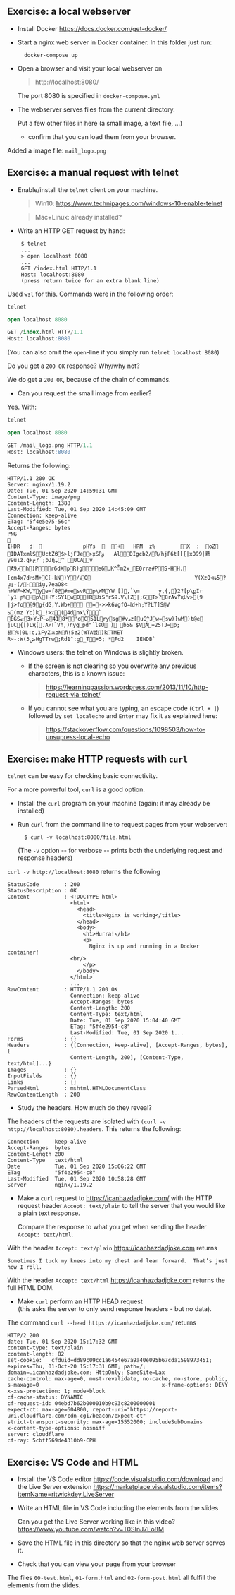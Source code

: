 Exercise: a local webserver
---------------------------

- Install Docker https://docs.docker.com/get-docker/

- Start a nginx web server in Docker container. In this folder just run:

  ```
    docker-compose up
  ```

- Open a browser and visit your local webserver on

  >   http://localhost:8080/

  The port 8080 is specified in `docker-compose.yml`

- The webserver serves files from the current directory.

  Put a few other files in here (a small image, a text file, ...)
  + confirm that you can load them from your browser.

Added a image file: `mail_logo.png`


Exercise: a manual request with telnet
--------------------------------------

- Enable/install the `telnet` client on your machine.

  >    Win10: https://www.technipages.com/windows-10-enable-telnet
      
  >    Mac+Linux: already installed?


- Write an HTTP GET request by hand:

  ```
   $ telnet
   ...
   > open localhost 8080
   ...
   GET /index.html HTTP/1.1
   Host: localhost:8080
   (press return twice for an extra blank line)
  ```
Used `wsl` for this. 
Commands were in the following order:

  ```sql
  telnet

  open localhost 8080

  GET /index.html HTTP/1.1
  Host: localhost:8080
  ```


  (You can also omit the `open`-line if you simply run `telnet localhost 8080`)   

  Do you get a `200 OK` response? Why/why not?

We do get a `200 OK`, because of the chain of commands.

- Can you request the small image from earlier?

Yes. With:

  ```sql
  telnet

  open localhost 8080

  GET /mail_logo.png HTTP/1.1
  Host: localhost:8080
  ```

  Returns the following:

```
HTTP/1.1 200 OK                                                                                                         Server: nginx/1.19.2                                                                                                    Date: Tue, 01 Sep 2020 14:59:31 GMT                                                                                     Content-Type: image/png                                                                                                 Content-Length: 1388                                                                                                    Last-Modified: Tue, 01 Sep 2020 14:45:09 GMT                                                                            Connection: keep-alive                                                                                                  ETag: "5f4e5e75-56c"                                                                                                    Accept-Ranges: bytes                                                                                                                                                                                                                            PNG                                                                                                                                                                                                                                            IHDR   d               pHYs    +   HRM  z%        X  :  oZ  IDATxmlSUctZՑ$>ljFJe>x̦SRۇ   AlDIgcb2/R/hjF6t[[{|xO99|蕜y9uιz.gFځr`;ϸJƞڀ^ 0CAv                                                                              Aֺ9ފh)Pr6dXpR)ge6,K^ဳm2x_E0rra#PS-HH. [cm4x7dץsM+C[-kN)Y/ۀO                                 Y(XzQ<њ5?u;-(/ׁ-iu̝,7eaO8<                                                                                         ĥHWF~KW,Yye=f8@#mesvRp\WMYW [],`\m      y,{,}2?[p\քIr                                                          `y1 ɲ%Hp\]HY:SY1wO]RUiS"rS9.V\[Z|;GT>?8rAvϔқUv>{9                                                         |j>fo@9g{dG,Y.Wb+ =->>k6VgfQￏd+h;Y?LT]S@V                                                              ߕ(mz Yc]k_!>٪(4dnx\ϔ`                                                                                          EǦSஎ3>Y;P~ܬ418*'oC51Lrysg#vܖz[uG^Jw=sw)]wM)t@e juC{[)Lҗ[.APߠ`Vh,)nygpd"՛lsȖ ) b5& $VÁ=25TJ=p; 楌%|0L:c,ìFyZѭoNň!5z2[WTА뼔)kTMET                                                                                   R~-:W(ڞ3HgTTrw;Rd1^:g_T+5; *Fd2    IENDB`
```

- Windows users: the telnet on Windows is slightly broken.

  * If the screen is not clearing so you overwrite any previous
    characters, this is a known issue:

     > https://learningpassion.wordpress.com/2013/11/10/http-request-via-telnet/

  * If you cannot see what you are typing, an escape code
    (`Ctrl + ]`) followed by `set localecho` and `Enter` may fix it as
    explained here:

     > https://stackoverflow.com/questions/1098503/how-to-unsupress-local-echo



Exercise: make HTTP requests with `curl`
----------------------------------------

`telnet` can be easy for checking basic connectivity.

For a more powerful tool, `curl` is a good option.


- Install the `curl` program on your machine
    (again: it may already be installed)

- Run `curl` from the command line to request pages from your webserver:

  ```
    $ curl -v localhost:8080/file.html
  ```

  (The `-v` option -- for verbose -- prints both
  the underlying request and response headers)

`curl -v http://localhost:8080` returns the following

```
StatusCode        : 200
StatusDescription : OK
Content           : <!DOCTYPE html>
                    <html>
                      <head>
                        <title>Nginx is working</title>
                      </head>
                      <body>
                        <h1>Hurra!</h1>
                        <p>
                          Nginx is up and running in a Docker container!
                    <br/>
                        </p>
                      </body>
                    </html>
                    ...
RawContent        : HTTP/1.1 200 OK
                    Connection: keep-alive
                    Accept-Ranges: bytes
                    Content-Length: 200
                    Content-Type: text/html
                    Date: Tue, 01 Sep 2020 15:04:40 GMT
                    ETag: "5f4e2954-c8"
                    Last-Modified: Tue, 01 Sep 2020 1...
Forms             : {}
Headers           : {[Connection, keep-alive], [Accept-Ranges, bytes], [
                    Content-Length, 200], [Content-Type, text/html]...}
Images            : {}
InputFields       : {}
Links             : {}
ParsedHtml        : mshtml.HTMLDocumentClass
RawContentLength  : 200
```


- Study the headers. How much do they reveal?

The headers of the requests are isolated with `(curl -v http://localhost:8080).headers`. This returns the following:

```
Connection     keep-alive
Accept-Ranges  bytes
Content-Length 200
Content-Type   text/html
Date           Tue, 01 Sep 2020 15:06:22 GMT
ETag           "5f4e2954-c8"
Last-Modified  Tue, 01 Sep 2020 10:58:28 GMT
Server         nginx/1.19.2
```

- Make a `curl` request to https://icanhazdadjoke.com/ with the HTTP
  request header `Accept: text/plain` to tell the server that you
  would like a plain text response.

  Compare the response to what you get when sending the header
  `Accept: text/html`.

With the header `Accept: text/plain` https://icanhazdadjoke.com returns
```
Sometimes I tuck my knees into my chest and lean forward.  That’s just how I roll.
```

With the header `Accept: text/html` https://icanhazdadjoke.com returns the full HTML DOM.

- Make `curl` perform an HTTP HEAD request   
  (this asks the server to only send response headers - but no data).

The command `curl --head https://icanhazdadjoke.com/` returns

```
HTTP/2 200                                                                                                              date: Tue, 01 Sep 2020 15:17:32 GMT                                                                                     content-type: text/plain                                                                                                content-length: 82                                                                                                      set-cookie: __cfduid=dd89c09cc1a6454e67a9a40e095b67cda1598973451; expires=Thu, 01-Oct-20 15:17:31 GMT; path=/; domain=.icanhazdadjoke.com; HttpOnly; SameSite=Lax                                                                               cache-control: max-age=0, must-revalidate, no-cache, no-store, public, s-maxage=0                                       x-frame-options: DENY                                                                                                   x-xss-protection: 1; mode=block                                                                                         cf-cache-status: DYNAMIC                                                                                                cf-request-id: 04ebd7b62b000010b9c93c8200000001                                                                         expect-ct: max-age=604800, report-uri="https://report-uri.cloudflare.com/cdn-cgi/beacon/expect-ct"                      strict-transport-security: max-age=15552000; includeSubDomains                                                          x-content-type-options: nosniff                                                                                         server: cloudflare                                                                                                      cf-ray: 5cbff569de4310b9-CPH  
```


Exercise: VS Code and HTML
--------------------------

- Install the VS Code editor  https://code.visualstudio.com/download
  and the Live Server extension  https://marketplace.visualstudio.com/items?itemName=ritwickdey.LiveServer 

- Write an HTML file in VS Code including the elements from the slides   

  Can you get the Live Server working like in this video? https://www.youtube.com/watch?v=T0SInJ7Eo8M


- Save the HTML file in this directory so that the nginx web server serves it.

- Check that you can view your page from your browser

The files `00-test.html`, `01-form.html` and `02-form-post.html` all fulfill the elements from the slides.
